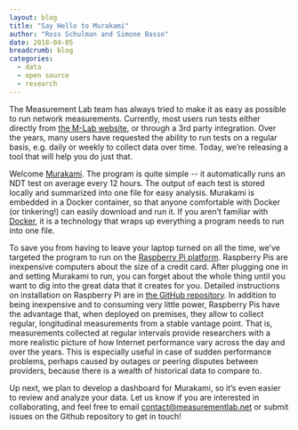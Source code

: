 ```yaml
---
layout: blog
title: "Say Hello to Murakami"
author: "Ross Schulman and Simone Basso"
date: 2018-04-05
breadcrumb: blog
categories:
  - data
  - open source
  - research
---
```


The Measurement Lab team has always tried to make it as easy as possible to run network measurements. Currently, most users run tests either directly from [the M-Lab website](https://www.measurementlab.net/tests/), or through a 3rd party integration. Over the years, many users have requested the ability to run tests on a regular basis, e.g. daily or weekly to collect data over time. Today, we’re releasing a tool that will help you do just that.
<!--more-->

Welcome [Murakami](https://github.com/m-lab/murakami). The program is quite simple -- it automatically runs an NDT test on average every 12 hours. The output of each test is stored locally and summarized into one file for easy analysis. Murakami is embedded in a Docker container, so that anyone comfortable with Docker (or tinkering!) can easily download and run it. If you aren’t familiar with [Docker](https://www.docker.com/), it is a technology that wraps up everything a program needs to run into one file.

To save you from having to leave your laptop turned on all the time, we’ve targeted the program to run on the [Raspberry Pi platform](https://www.raspberrypi.org/). Raspberry Pis are inexpensive computers about the size of a credit card. After plugging one in and setting Murakami to run, you can forget about the whole thing until you want to dig into the great data that it creates for you. Detailed instructions on installation on Raspberry Pi are in [the GitHub repository](https://github.com/m-lab/murakami). In addition to being inexpensive and to consuming very little power, Raspberry Pis have the advantage that, when deployed on premises, they allow to collect regular, longitudinal measurements from a stable vantage point. That is, measurements collected at regular intervals provide researchers with a more realistic picture of how Internet performance vary across the day and over the years. This is especially useful in case of sudden performance problems, perhaps caused by outages or peering disputes between providers, because there is a wealth of historical data to compare to.

Up next, we plan to develop a dashboard for Murakami, so it’s even easier to review and analyze your data. Let us know if you are interested in collaborating, and feel free to email [contact@measurementlab.net](mailto:contact@measurementlab.net) or submit issues on the Github repository to get in touch!
